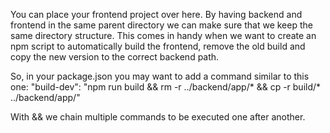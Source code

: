 You can place your frontend project over here. By having backend and frontend in the same parent directory we can make sure that we keep the same directory structure.
This comes in handy when we want to create an npm script to automatically build the frontend, remove the old build and copy the new version to the correct backend path.

So, in your package.json you may want to add a command similar to this one:
"build-dev": "npm run build && rm -r ../backend/app/* && cp -r build/* ../backend/app/"

With && we chain multiple commands to be executed one after another.
